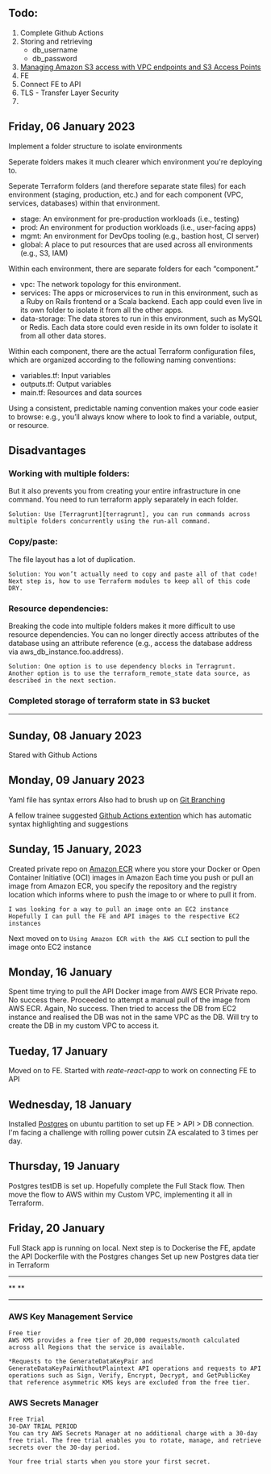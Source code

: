 ## Todo:
1. Complete Github Actions
2. Storing and retrieving
   * db_username
   * db_password
3. [Managing Amazon S3 access with VPC endpoints and S3 Access Points
](https://aws.amazon.com/blogs/storage/managing-amazon-s3-access-with-vpc-endpoints-and-s3-access-points/)
4. FE
5. Connect FE to API
6. TLS - Transfer Layer Security
7. 



### 


[terragrunt]: https://terragrunt.gruntwork.io/

## Friday, 06 January 2023

Implement a folder structure to isolate environments

Seperate folders makes it much clearer which environment you're deploying to.

Seperate Terraform folders (and therefore separate state files) for each environment (staging, production, etc.) and for each component (VPC, services, databases) within that environment.

* stage: An environment for pre-production workloads (i.e., testing)
* prod: An environment for production workloads (i.e., user-facing apps)
* mgmt: An environment for DevOps tooling (e.g., bastion host, CI server)
* global: A place to put resources that are used across all environments (e.g., S3, IAM)

Within each environment, there are separate folders for each “component.”

* vpc: The network topology for this environment.
* services: The apps or microservices to run in this environment, such as a Ruby on Rails frontend or a Scala backend. Each app could even live in its own folder to isolate it from all the other apps.
* data-storage: The data stores to run in this environment, such as MySQL or Redis. Each data store could even reside in its own folder to isolate it from all other data stores.

Within each component, there are the actual Terraform configuration files, which are organized according to the following naming conventions:

* variables.tf: Input variables
* outputs.tf: Output variables
* main.tf: Resources and data sources

Using a consistent, predictable naming convention makes your code easier to browse: e.g., you’ll always know where to look to find a variable, output, or resource.

## Disadvantages
### Working with multiple folders:
But it also prevents you from creating your entire infrastructure in one command.
You need to run terraform apply separately in each folder. 

```
Solution: Use [Terragrunt][terragrunt], you can run commands across multiple folders concurrently using the run-all command.
```

### Copy/paste: 
The file layout has a lot of duplication. 

```
Solution: You won’t actually need to copy and paste all of that code! Next step is, how to use Terraform modules to keep all of this code DRY.
```

### Resource dependencies: 
Breaking the code into multiple folders makes it more difficult to use resource dependencies. 
You can no longer directly access attributes of the database using an attribute reference (e.g., access the database address via aws_db_instance.foo.address).

```
Solution: One option is to use dependency blocks in Terragrunt.
Another option is to use the terraform_remote_state data source, as described in the next section.
```
### Completed storage of terraform state in S3 bucket

---
## Sunday, 08 January 2023
Stared with Github Actions

## Monday, 09 January 2023

Yaml file has syntax errors
Also had to brush up on [Git Branching](https://www.varonis.com/blog/git-branching)

A fellow trainee suggested [Github Actions extention](https://marketplace.visualstudio.com/items?itemName=cschleiden.vscode-github-actions) which has automatic syntax highlighting and suggestions

## Sunday, 15 January, 2023

Created private repo on [Amazon ECR](https://docs.aws.amazon.com/AmazonECR/latest/userguide/getting-started-console.html)
where you store your Docker or Open Container Initiative (OCI) images in Amazon 
Each time you push or pull an image from Amazon ECR, 
you specify the repository and the registry location which 
informs where to push the image to or where to pull it from.
```
I was looking for a way to pull an image onto an EC2 instance
Hopefully I can pull the FE and API images to the respective EC2 instances
```
Next moved on to `Using Amazon ECR with the AWS CLI` section to pull the image onto EC2 instance

## Monday, 16 January

Spent time trying to pull the API Docker image from AWS ECR Private repo. No success there. Proceeded to attempt a manual pull of the image from AWS ECR. Again, No success. Then tried to access the DB from EC2 instance and realised the DB was not in the same VPC as the DB. Will try to create the DB in my custom VPC to access it.

## Tueday, 17 January

Moved on to FE. Started with *reate-react-app* to work on connecting FE to API

## Wednesday, 18 January

Installed [Postgres](https://computingforgeeks.com/installing-postgresql-database-server-on-ubuntu/) on ubuntu partition to set up FE > API > DB connection. 
I'm facing a challenge with rolling power cutsin ZA escalated to 3 times per day.

## Thursday, 19 January
Postgres testDB is set up. Hopefully complete the Full Stack flow.
Then move the flow to AWS within my Custom VPC, implementing it all in Terraform.

## Friday, 20 January
Full Stack app is running on local.
Next step is to Dockerise the FE, 
apdate the API Dockerfile with the Postgres changes
Set up new Postgres data tier in Terraform



*******
**
**
*******
### AWS Key Management Service

```
Free tier
AWS KMS provides a free tier of 20,000 requests/month calculated across all Regions that the service is available.

*Requests to the GenerateDataKeyPair and GenerateDataKeyPairWithoutPlaintext API operations and requests to API operations such as Sign, Verify, Encrypt, Decrypt, and GetPublicKey that reference asymmetric KMS keys are excluded from the free tier.

```

### AWS Secrets Manager

```
Free Trial
30-DAY TRIAL PERIOD
You can try AWS Secrets Manager at no additional charge with a 30-day free trial. The free trial enables you to rotate, manage, and retrieve secrets over the 30-day period.

Your free trial starts when you store your first secret.

```
